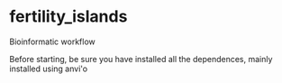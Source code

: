 # fertility_islands
Bioinformatic workflow 

Before starting, be sure you have installed all the dependences, mainly installed using anvi'o

